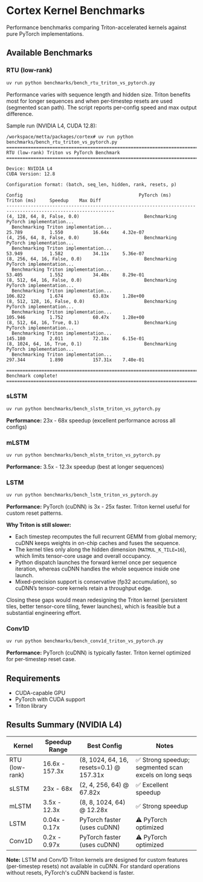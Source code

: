 # Cortex Kernel Benchmarks

Performance benchmarks comparing Triton-accelerated kernels against pure PyTorch implementations.

## Available Benchmarks

### RTU (low‑rank)
```bash
uv run python benchmarks/bench_rtu_triton_vs_pytorch.py
```
Performance varies with sequence length and hidden size. Triton benefits most for longer sequences and when per‑timestep resets are used (segmented scan path). The script reports per‑config speed and max output difference.

Sample run (NVIDIA L4, CUDA 12.8):

```
/workspace/metta/packages/cortex# uv run python benchmarks/bench_rtu_triton_vs_pytorch.py
================================================================================
RTU (low-rank) Triton vs PyTorch Benchmark
================================================================================

Device: NVIDIA L4
CUDA Version: 12.8

Configuration format: (batch, seq_len, hidden, rank, resets, p)

Config                                           PyTorch (ms)    Triton (ms)     Speedup    Max Diff    
--------------------------------------------------------------------------------------------------------------
(4, 128, 64, 8, False, 0.0)                        Benchmarking PyTorch implementation...
  Benchmarking Triton implementation...
25.789          1.550           16.64x     4.32e-07    
(4, 256, 64, 8, False, 0.0)                        Benchmarking PyTorch implementation...
  Benchmarking Triton implementation...
53.949          1.582           34.11x     5.36e-07    
(8, 256, 64, 16, False, 0.0)                       Benchmarking PyTorch implementation...
  Benchmarking Triton implementation...
53.405          1.552           34.40x     8.29e-01    
(8, 512, 64, 16, False, 0.0)                       Benchmarking PyTorch implementation...
  Benchmarking Triton implementation...
106.822         1.674           63.83x     1.28e+00    
(8, 512, 128, 16, False, 0.0)                      Benchmarking PyTorch implementation...
  Benchmarking Triton implementation...
105.946         1.752           60.47x     1.28e+00    
(8, 512, 64, 16, True, 0.1)                        Benchmarking PyTorch implementation...
  Benchmarking Triton implementation...
145.180         2.011           72.18x     6.15e-01    
(8, 1024, 64, 16, True, 0.1)                       Benchmarking PyTorch implementation...
  Benchmarking Triton implementation...
297.344         1.890           157.31x    7.40e-01    

================================================================================
Benchmark complete!
================================================================================
```

### sLSTM
```bash
uv run python benchmarks/bench_slstm_triton_vs_pytorch.py
```
**Performance:** 23x - 68x speedup (excellent performance across all configs)

### mLSTM
```bash
uv run python benchmarks/bench_mlstm_triton_vs_pytorch.py
```
**Performance:** 3.5x - 12.3x speedup (best at longer sequences)

### LSTM
```bash
uv run python benchmarks/bench_lstm_triton_vs_pytorch.py
```
**Performance:** PyTorch (cuDNN) is 3x - 25x faster. Triton kernel useful for custom reset patterns.

**Why Triton is still slower:**
- Each timestep recomputes the full recurrent GEMM from global memory; cuDNN keeps weights in on-chip caches and fuses the sequence.
- The kernel tiles only along the hidden dimension (`MATMUL_K_TILE=16`), which limits tensor-core usage and overall occupancy.
- Python dispatch launches the forward kernel once per sequence iteration, whereas cuDNN handles the whole sequence inside one launch.
- Mixed-precision support is conservative (fp32 accumulation), so cuDNN’s tensor-core kernels retain a throughput edge.

Closing these gaps would mean redesigning the Triton kernel (persistent tiles, better tensor-core tiling, fewer launches), which is feasible but a substantial engineering effort.

### Conv1D
```bash
uv run python benchmarks/bench_conv1d_triton_vs_pytorch.py
```
**Performance:** PyTorch (cuDNN) is typically faster. Triton kernel optimized for per-timestep reset case.

## Requirements

- CUDA-capable GPU
- PyTorch with CUDA support
- Triton library

## Results Summary (NVIDIA L4)

| Kernel | Speedup Range | Best Config | Notes |
|--------|---------------|-------------|-------|
| RTU (low-rank) | 16.6x - 157.3x | (8, 1024, 64, 16, resets=0.1) @ 157.31x | ✅ Strong speedup; segmented scan excels on long seqs |
| sLSTM  | 23x - 68x     | (2, 4, 256, 64) @ 67.82x | ✅ Excellent speedup |
| mLSTM  | 3.5x - 12.3x  | (8, 8, 1024, 64) @ 12.28x | ✅ Strong speedup |
| LSTM   | 0.04x - 0.17x | PyTorch faster (uses cuDNN) | ⚠️ PyTorch optimized |
| Conv1D | 0.2x - 0.97x  | PyTorch faster (uses cuDNN) | ⚠️ PyTorch optimized |

**Note:** LSTM and Conv1D Triton kernels are designed for custom features (per-timestep resets) not available in cuDNN. For standard operations without resets, PyTorch's cuDNN backend is faster.
